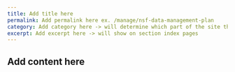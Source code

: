 ```yaml
---
title: Add title here 
permalink: Add permalink here ex. /manage/nsf-data-management-plan
category: Add category here -> will determine which part of the site this page goes
excerpt: Add excerpt here -> will show on section index pages  
---
```


## Add content here 
